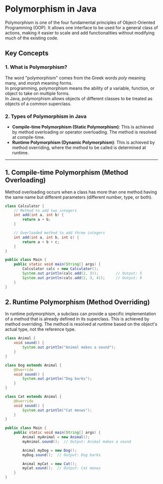 # Polymorphism in Java

Polymorphism is one of the four fundamental principles of Object-Oriented Programming (OOP). It allows one interface to be used for a general class of actions, making it easier to scale and add functionalities without modifying much of the existing code.

## Key Concepts

### 1. What is Polymorphism?

The word "polymorphism" comes from the Greek words _poly_ meaning many, and _morph_ meaning forms.  
In programming, polymorphism means the ability of a variable, function, or object to take on multiple forms.  
In Java, polymorphism allows objects of different classes to be treated as objects of a common superclass.

### 2. Types of Polymorphism in Java

- **Compile-time Polymorphism (Static Polymorphism)**: This is achieved by method overloading or operator overloading. The method is resolved at compile-time.
- **Runtime Polymorphism (Dynamic Polymorphism)**: This is achieved by method overriding, where the method to be called is determined at runtime.

---

## 1. Compile-time Polymorphism (Method Overloading)

Method overloading occurs when a class has more than one method having the same name but different parameters (different number, type, or both).

```java
class Calculator {
    // Method to add two integers
    int add(int a, int b) {
        return a + b;
    }

    // Overloaded method to add three integers
    int add(int a, int b, int c) {
        return a + b + c;
    }
}

public class Main {
    public static void main(String[] args) {
        Calculator calc = new Calculator();
        System.out.println(calc.add(2, 3));        // Output: 5
        System.out.println(calc.add(2, 3, 4));     // Output: 9
    }
}
```

## 2. Runtime Polymorphism (Method Overriding)

In runtime polymorphism, a subclass can provide a specific implementation of a method that is already defined in its superclass. This is achieved by method overriding. The method is resolved at runtime based on the object's actual type, not the reference type.

```java
class Animal {
    void sound() {
        System.out.println("Animal makes a sound");
    }
}

class Dog extends Animal {
    @Override
    void sound() {
        System.out.println("Dog barks");
    }
}

class Cat extends Animal {
    @Override
    void sound() {
        System.out.println("Cat meows");
    }
}

public class Main {
    public static void main(String[] args) {
        Animal myAnimal = new Animal();
        myAnimal.sound();  // Output: Animal makes a sound

        Animal myDog = new Dog();
        myDog.sound();  // Output: Dog barks

        Animal myCat = new Cat();
        myCat.sound();  // Output: Cat meows
    }
}
```
